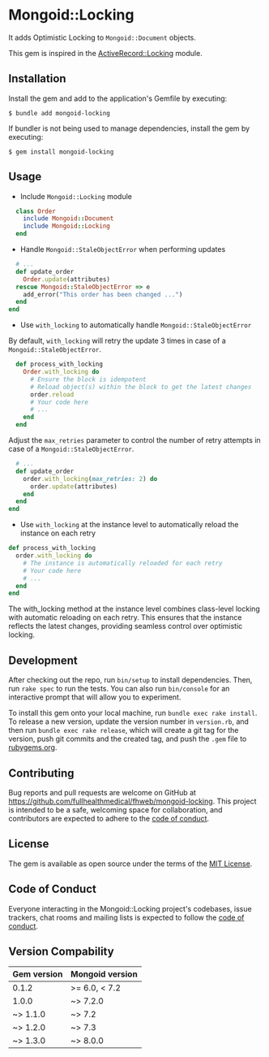 # Mongoid::Locking

It adds Optimistic Locking to `Mongoid::Document` objects.

This gem is inspired in the [ActiveRecord::Locking](https://api.rubyonrails.org/v7.0.3.1/classes/ActiveRecord/Locking/Optimistic.html)
module.

## Installation

Install the gem and add to the application's Gemfile by executing:

    $ bundle add mongoid-locking

If bundler is not being used to manage dependencies, install the gem by executing:

    $ gem install mongoid-locking

## Usage

- Include `Mongoid::Locking` module

```ruby
  class Order
    include Mongoid::Document
    include Mongoid::Locking
  end
```

- Handle `Mongoid::StaleObjectError` when performing updates

```ruby
  # ...
  def update_order
    Order.update(attributes)
  rescue Mongoid::StaleObjectError => e
    add_error("This order has been changed ...")
  end
end
```

- Use `with_locking` to automatically handle `Mongoid::StaleObjectError`

By default, `with_locking` will retry the update 3 times in case of a
`Mongoid::StaleObjectError`.

```ruby
  def process_with_locking
    Order.with_locking do
      # Ensure the block is idempotent
      # Reload object(s) within the block to get the latest changes
      order.reload
      # Your code here
      # ...
    end
  end
```

Adjust the `max_retries` parameter to control the number of retry attempts in
case of a `Mongoid::StaleObjectError`.

```ruby
  # ...
  def update_order
    order.with_locking(max_retries: 2) do
      order.update(attributes)
    end
  end
end
```

- Use `with_locking` at the instance level to automatically reload the instance
  on each retry

```ruby
def process_with_locking
  order.with_locking do
    # The instance is automatically reloaded for each retry
    # Your code here
    # ...
  end
end
````


The with_locking method at the instance level combines class-level locking with
automatic reloading on each retry. This ensures that the instance reflects the
latest changes, providing seamless control over optimistic locking.

## Development

After checking out the repo, run `bin/setup` to install dependencies. Then, run `rake spec` to run the tests. You can also run `bin/console` for an interactive prompt that will allow you to experiment.

To install this gem onto your local machine, run `bundle exec rake install`. To release a new version, update the version number in `version.rb`, and then run `bundle exec rake release`, which will create a git tag for the version, push git commits and the created tag, and push the `.gem` file to [rubygems.org](https://rubygems.org).

## Contributing

Bug reports and pull requests are welcome on GitHub at https://github.com/fullhealthmedical/fhweb/mongoid-locking. This project is intended to be a safe, welcoming space for collaboration, and contributors are expected to adhere to the [code of conduct](https://github.com/fullhealthmedical/fhweb/mongoid-locking/blob/master/CODE_OF_CONDUCT.md).

## License

The gem is available as open source under the terms of the [MIT License](https://opensource.org/licenses/MIT).

## Code of Conduct

Everyone interacting in the Mongoid::Locking project's codebases, issue trackers, chat rooms and mailing lists is expected to follow the [code of conduct](https://github.com/fullhealthmedical/fhweb/mongoid-locking/blob/master/CODE_OF_CONDUCT.md).

## Version Compability

| Gem version | Mongoid version |
|-------------|-----------------|
| 0.1.2       | >= 6.0, < 7.2   |
| 1.0.0       | ~> 7.2.0        |
| ~> 1.1.0    | ~> 7.2          |
| ~> 1.2.0    | ~> 7.3          |
| ~> 1.3.0    | ~> 8.0.0        |
